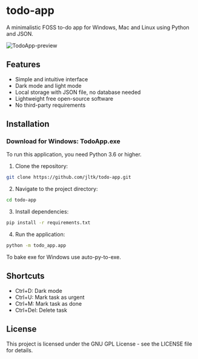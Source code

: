 # todo-app

A minimalistic FOSS to-do app for Windows, Mac and Linux using Python and JSON.

![TodoApp-preview](https://github.com/user-attachments/assets/c758accf-241b-4498-a8b4-01bf909dbadf)

## Features

- Simple and intuitive interface
- Dark mode and light mode
- Local storage with JSON file, no database needed
- Lightweight free open-source software
- No third-party requirements

## Installation

### Download for Windows: TodoApp.exe

To run this application, you need Python 3.6 or higher.

1. Clone the repository:

```bash
git clone https://github.com/jltk/todo-app.git
```

2. Navigate to the project directory:

```bash
cd todo-app
```

3. Install dependencies:

```bash
pip install -r requirements.txt

```

4. Run the application:

```bash
python -m todo_app.app

```

To bake exe for Windows use auto-py-to-exe.

## Shortcuts

- Ctrl+D: Dark mode
- Ctrl+U: Mark task as urgent
- Ctrl+M: Mark task as done
- Ctrl+Del: Delete task

## License

This project is licensed under the GNU GPL License - see the LICENSE file for details.
